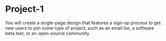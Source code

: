 # Project-1
You will create a single-page design that features a sign-up process to get new users to join some type of project, such as an email list, a software beta test, or an open-source community.

